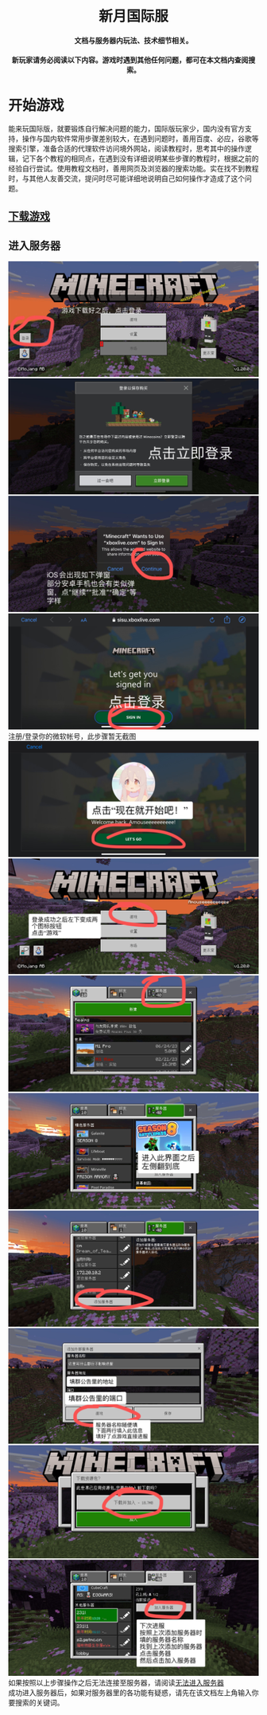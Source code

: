 <div align="center">
</p>
<h1>新月国际服</h1>
<h4>文档与服务器内玩法、技术细节相关。</h4>
<h4>新玩家请务必阅读以下内容。游戏时遇到其他任何问题，都可在本文档内查阅搜索。</h4>
<!--<a herf="https://www.minebbs.com/resources/dls-bds.2269/"><b>MineBBS发布页</b><a>　｜　<a herf="https://gitee.com/dlcn/dlscq/wikis/"><b>项目wiki</b><a>-->
</div>  
  
# 开始游戏
能来玩国际版，就要锻炼自行解决问题的能力，国际版玩家少，国内没有官方支持，操作与国内软件常用步骤差别较大，在遇到问题时，善用百度、必应，谷歌等搜索引擎，准备合适的代理软件访问境外网站，阅读教程时，思考其中的操作逻辑，记下各个教程的相同点，在遇到没有详细说明某些步骤的教程时，根据之前的经验自行尝试。使用教程文档时，善用网页及浏览器的搜索功能。实在找不到教程时，与其他人友善交流，提问时尽可能详细地说明自己如何操作才造成了这个问题。  
## [下载游戏](download)

## 进入服务器
![](img/image.jpg)  
![](img/image-2.jpg)  
![](img/image-3.jpg)  
![](img/image-4.jpg)  
注册/登录你的微软帐号，此步骤暂无截图  
![](img/image-5.jpg)  
![](img/image-6.jpg)  
![](img/image-7.jpg)  
![](img/image-8.jpg)  
![](img/image-9.jpg)  
![](img/image-10.jpg)  
![](img/image-11.jpg)  
![](img/image-12.jpg)  
如果按照以上步骤操作之后无法连接至服务器，请阅读[无法进入服务器](cannotconnect)  
成功进入服务器后，如果对服务器里的各功能有疑惑，请先在该文档左上角输入你要搜索的关键词。
